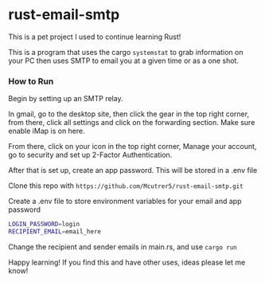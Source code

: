 # rust-email-smtp
This is a pet project I used to continue learning Rust!

This is a program that uses the cargo `systemstat` to grab 
information on your PC then uses SMTP to email you at a given time
or as a one shot.

### How to Run

Begin by setting up an SMTP relay. 

In gmail, go to the desktop site, 
then click the gear in the top right corner,
from there, click all settings and click on the
forwarding section. Make sure enable iMap is on here.

From there, click on your icon in the top right corner, 
Manage your account, 
go to security and set up 2-Factor Authentication.

After that is set up, create an app password. This will be stored in a .env file

Clone this repo with 
```https://github.com/Mcutrer5/rust-email-smtp.git```

Create a .env file to store environment variables for your email and app password
```bash
LOGIN_PASSWORD=login
RECIPIENT_EMAIL=email_here
```

Change the recipient and sender emails in main.rs, and use ```cargo run```

Happy learning! If you find this and have other uses, ideas please let me know!
